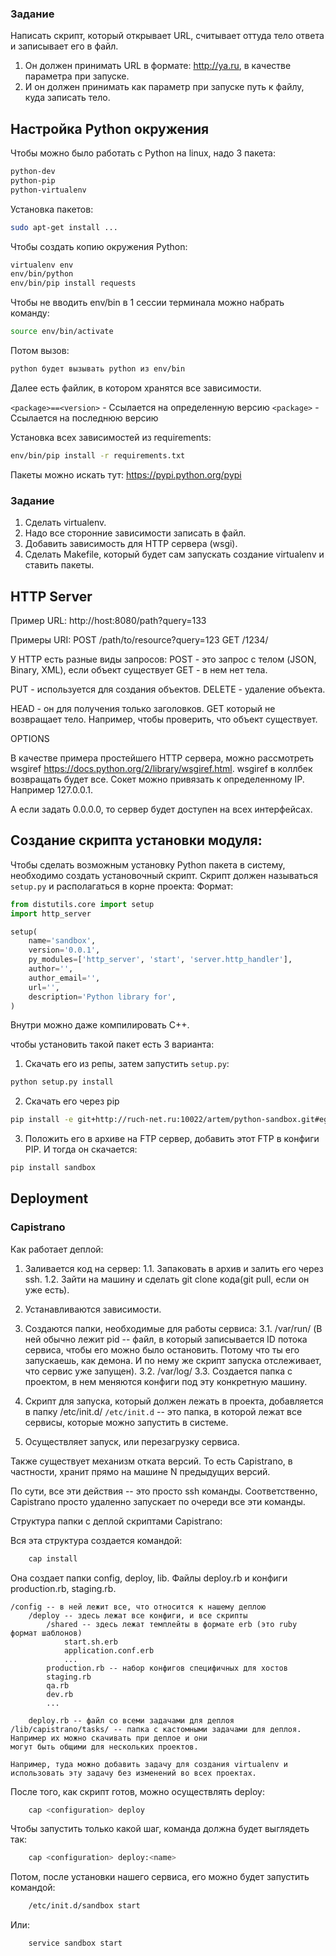 ### Задание

Написать скрипт, который открывает URL, считывает оттуда тело ответа и записывает его в файл.

1. Он должен принимать URL в формате: http://ya.ru, в качестве параметра при запуске.
2. И он должен принимать как параметр при запуске путь к файлу, куда записать тело.

## Настройка Python окружения

Чтобы можно было работать с Python на linux, надо 3 пакета:

```bash
python-dev
python-pip
python-virtualenv
```

Установка пакетов:

```bash
sudo apt-get install ...
```

Чтобы создать копию окружения Python:

```bash
virtualenv env
env/bin/python
env/bin/pip install requests
```

Чтобы не вводить env/bin в 1 сессии терминала можно набрать команду:

```bash
source env/bin/activate
```

Потом вызов:

```bash
python будет вызывать python из env/bin
```

Далее есть файлик, в котором хранятся все зависимости.

`<package>==<version>` - Ссылается на определенную версию
`<package>` - Ссылается на последнюю версию

Установка всех зависимостей из requirements:
```bash
env/bin/pip install -r requirements.txt
```

Пакеты можно искать тут:
https://pypi.python.org/pypi

### Задание

1. Сделать virtualenv.
2. Надо все сторонние зависимости записать в файл.
3. Добавить зависимость для HTTP сервера (wsgi).
4. Сделать Makefile, который будет сам запускать создание virtualenv и ставить пакеты.

## HTTP Server

Пример URL:
http://host:8080/path?query=133

Примеры URI:
POST /path/to/resource?query=123
GET /1234/

У HTTP есть разные виды запросов:
POST - это запрос с телом (JSON, Binary, XML), если объект существует
GET - в нем нет тела.

PUT - используется для создания объектов.
DELETE - удаление объекта.

HEAD - он для получения только заголовков. GET который не возвращает тело. Например, чтобы проверить, что объект существует.

OPTIONS

В качестве примера простейшего HTTP сервера, можно рассмотреть wsgiref https://docs.python.org/2/library/wsgiref.html.
wsgiref в коллбек возвращать будет все.
Сокет можно привязать к определенному IP.
Например 127.0.0.1.

А если задать 0.0.0.0, то сервер будет доступен на всех интерфейсах.

## Создание скрипта установки модуля:

Чтобы сделать возможным установку Python пакета в систему, необходимо создать 
установочный скрипт.
Скрипт должен называться `setup.py` и располагаться в корне проекта:
Формат:

```python
from distutils.core import setup
import http_server

setup(
    name='sandbox',
    version='0.0.1',
    py_modules=['http_server', 'start', 'server.http_handler'],
    author='',
    author_email='',
    url='',
    description='Python library for',
)
```
Внутри можно даже компилировать C++.

чтобы установить такой пакет есть 3 варианта:
1. Скачать его из репы, затем запустить `setup.py`:

```bash
python setup.py install
```

2. Скачать его через pip

```bash
pip install -e git+http://ruch-net.ru:10022/artem/python-sandbox.git#egg=sandbox
```

3. Положить его в архиве на FTP сервер, добавить этот FTP в конфиги PIP.
И тогда он скачается:

```bash
pip install sandbox
```

## Deployment

### Capistrano

Как работает деплой:

1. Заливается код на сервер:
  1.1. Запаковать в архив и залить его через ssh.
  1.2. Зайти на машину и сделать git clone кода(git pull, если он уже есть).

2. Устанавливаются зависимости.

3. Создаются папки, необходимые для работы сервиса:
  3.1. /var/run/<service> (В ней обычно лежит pid -- файл, в который записывается ID потока сервиса,
  чтобы его можно было остановить. Потому что ты его запускаешь, как демона. И по нему же скрипт запуска отслеживает, 
  что сервис уже запущен).
  3.2. /var/log/<service>
  3.3. Создается папка с проектом, в нем меняются конфиги под эту конкретную машину.

4. Скрипт для запуска, который должен лежать в проекта, добавляется в папку /etc/init.d/
`/etc/init.d` -- это папка, в которой лежат все сервисы, которые можно запустить в системе.

5. Осуществляет запуск, или перезагрузку сервиса.

Также существует механизм отката версий. То есть Capistrano, в частности, хранит прямо на машине N предыдущих версий.

По сути, все эти действия -- это просто ssh команды.
Соответственно, Capistrano просто удаленно запускает по очереди все эти команды.

Структура папки с деплой скриптами Capistrano:

Вся эта структура создается командой:

```bash
	cap install
```

Она создает папки config, deploy, lib. Файлы deploy.rb и конфиги production.rb, staging.rb.

```
/config -- в ней лежит все, что относится к нашему деплою
	/deploy -- здесь лежат все конфиги, и все скрипты
		/shared -- здесь лежат темплейты в формате erb (это ruby формат шаблонов)
			start.sh.erb
			application.conf.erb
			...
		production.rb -- набор конфигов специфичных для хостов
		staging.rb 
		qa.rb
		dev.rb
		...

	deploy.rb -- файл со всеми задачами для деплоя
/lib/capistrano/tasks/ -- папка с кастомными задачами для деплоя. Например их можно скачивать при деплое и они
могут быть общими для нескольких проектов.

Например, туда можно добавить задачу для создания virtualenv и использовать эту задачу без изменений во всех проектах.
```

После того, как скрипт готов, можно осуществлять deploy:

```bash
	cap <configuration> deploy
```

Чтобы запустить только какой шаг, команда должна будет выглядеть так:

```bash
	cap <configuration> deploy:<name>
```

Потом, после установки нашего сервиса, его можно будет запустить командой:

```bash
	/etc/init.d/sandbox start
```

Или:

```bash
	service sandbox start
```